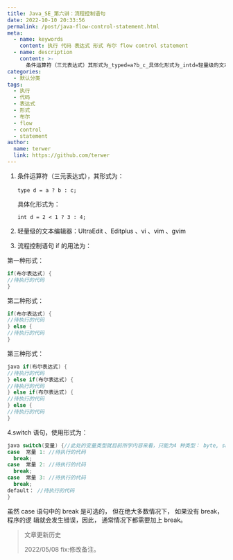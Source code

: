 ```yaml
---
title: Java_SE_第六讲：流程控制语句
date: 2022-10-10 20:33:56
permalink: /post/java-flow-control-statement.html
meta:
  - name: keywords
    content: 执行 代码 表达式 形式 布尔 flow control statement
  - name: description
    content: >-
      条件运算符（三元表达式）其形式为_typed=a?b_c_​具体化形式为_intd=轻量级的文本编辑器_ultraediteditplusvivimgvim流程控制语句if的用法为_第一种形式_if(布尔表达式){待执行的代码}第二种形式_if(布尔表达式){待执行的代码}else{待执行的代码}第三种形式_javaif(布尔表达式){待执行的代码}elseif(布尔表达式){待执行的代码}elseif(布尔表达式){待执行的代码}else{待执行的代码}switch语句使用形式为_javaswitch(
categories:
  - 默认分类
tags:
  - 执行
  - 代码
  - 表达式
  - 形式
  - 布尔
  - flow
  - control
  - statement
author:
  name: terwer
  link: https://github.com/terwer
---
```



1. 条件运算符（三元表达式），其形式为：

   `type d = a ? b : c;  `​

   具体化形式为：

   `int d = 2 < 1 ? 3 : 4;`
2. 轻量级的文本编辑器：UltraEdit 、Editplus 、vi 、vim 、gvim
3. 流程控制语句 if 的用法为：

第一种形式：

```java
if(布尔表达式) { 
//待执行的代码 
}
```

第二种形式：

```java
if(布尔表达式) { 
//待执行的代码 
} else { 
//待执行的代码 
}
```

第三种形式：

```java
java if(布尔表达式) { 
//待执行的代码 
} else if(布尔表达式) { 
//待执行的代码 
} else if(布尔表达式) { 
//待执行的代码 
} else { 
//待执行的代码 
}
```

4.switch 语句，使用形式为：

```java
java switch(变量) {//此处的变量类型就目前所学内容来看，只能为4 种类型： byte, short, int, char。 
case  常量 1: //待执行的代码 
  break; 
case  常量 2: //待执行的代码 
  break; 
case  常量 3: //待执行的代码
  break; 
default： //待执行的代码 
}
```

虽然 case 语句中的 break 是可选的， 但在绝大多数情况下， 如果没有 break，程序的逻 辑就会发生错误，因此， 通常情况下都需要加上 break。

> 文章更新历史
>
> 2022/05/08 fix:修改备注。
